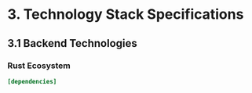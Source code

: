 # 3. Technology Stack Specifications

## 3.1 Backend Technologies

### Rust Ecosystem
```toml
[dependencies]